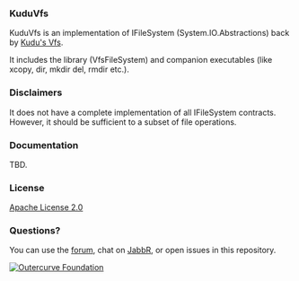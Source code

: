 ### KuduVfs

KuduVfs is an implementation of IFileSystem (System.IO.Abstractions) back by [Kudu's Vfs](https://github.com/projectkudu/kudu/wiki).

It includes the library (VfsFileSystem) and companion executables (like xcopy, dir, mkdir del, rmdir etc.).

### Disclaimers

It does not have a complete implementation of all IFileSystem contracts.  However, it should be sufficient to a subset of file operations.

### Documentation

TBD.

### License

[Apache License 2.0](https://github.com/projectkudu/kudu/blob/master/LICENSE.txt)

### Questions?

You can use the [forum](http://social.msdn.microsoft.com/Forums/en-US/azuregit/threads), chat on [JabbR](https://jabbr.net/#/rooms/kudu), or open issues in this repository.

[![Outercurve Foundation](http://www.outercurve.org/Portals/0/Skins/CodePlex_NEW/images/footer-logo.jpg)](http://www.outercurve.org/)
